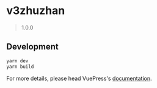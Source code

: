 # v3zhuzhan

> 1.0.0

## Development

```bash
yarn dev
yarn build
```

For more details, please head VuePress's [documentation](https://v1.vuepress.vuejs.org/).

